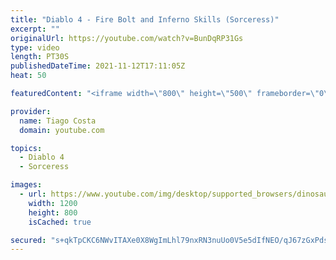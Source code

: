 ```yaml
---
title: "Diablo 4 - Fire Bolt and Inferno Skills (Sorceress)"
excerpt: ""
originalUrl: https://youtube.com/watch?v=BunDqRP31Gs
type: video
length: PT30S
publishedDateTime: 2021-11-12T17:11:05Z
heat: 50

featuredContent: "<iframe width=\"800\" height=\"500\" frameborder=\"0\" src=\"https://www.youtube.com/embed/BunDqRP31Gs\" allow=\"accelerometer; autoplay; encrypted-media; gyroscope; picture-in-picture\" allowfullscreen></iframe>"

provider:
  name: Tiago Costa
  domain: youtube.com

topics:
  - Diablo 4
  - Sorceress

images:
  - url: https://www.youtube.com/img/desktop/supported_browsers/dinosaur.png
    width: 1200
    height: 800
    isCached: true

secured: "s+qkTpCKC6NWvITAXe0X8WgImLhl79nxRN3nuUo0V5e5dIfNEO/qJ67zGxPdsHZFk+x7e12k7BKiJRV441BV9xtnup4jdYwjTb3hbY0KgQVV9MFuRQQq3aeV7c03JJch+0wJdDpg4GRz7ZeKb9rqqYEcOC8jVPuWHBWXUd25LgmSmzm+Fu4VRbIs1scGGGC4UkKwtivkEbY2CSeHRWnEsRK58fyFHhDDngwg7Q/uYxJVs1a/+wHmXlpVor0m+M0JCyfJmKeXY67cM7USY0oXCWTc0pAmL+NQPLuJvz9N/I9njxTHra8o4aS0kdMk1WvEZuTa3kzTajMxyiMZ63aCPTpJdsOM6g5EugpXrkhQZKqfDgHjTfEmet6rXYgTI8dNxoxNAzHyZrWEgb3GffraBl5dVdVxDnzmJbgyVAxQnzg=;AKSkYpmhIH0UNmG253Ifbg=="
---
```


